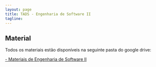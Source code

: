 ```yaml
---
layout: page
title: TADS - Engenharia de Software II
tagline: 
---
```


## Material

Todos os materiais estão disponíveis na seguinte pasta do google drive:

<a href="https://drive.google.com/folderview?id=0B_jYjhszA34iTWNpcURJMUxVRVk&usp=sharing">- Materiais de Engenharia de Software II</a>
